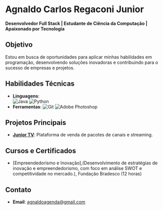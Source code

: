 # Agnaldo Carlos Regaconi Junior
**Desenvolvedor Full Stack | Estudante de Ciência da Computação | Apaixonado por Tecnologia**

## Objetivo
Estou em busca de oportunidades para aplicar minhas habilidades em programação, desenvolvendo soluções inovadoras e contribuindo para o sucesso de empresas e projetos.

## Habilidades Técnicas
- **Linguagens**:  
 ![Java](https://img.shields.io/badge/Java-ED8B00?style=for-the-badge&logo=java&logoColor=white)
 ![Python](https://img.shields.io/badge/Python-3670A0?style=for-the-badge&logo=python&logoColor=ffdd54)
- **Ferramentas**: 
 ![Git](https://img.shields.io/badge/Git-F05032?style=for-the-badge&logo=git&logoColor=white)
 ![Adobe Photoshop](https://img.shields.io/badge/Adobe%20Photoshop-31A8FF?style=for-the-badge&logo=adobe%20photoshop&logoColor=white)



## Projetos Principais
- [**Junior TV**](https://www.juniortv.com.br): Plataforma de venda de pacotes de canais e streaming.

## Cursos e Certificados
- [Empreendedorismo e Inovação],(Desenvolvimento de estratégias de inovação e empreendedorismo, com foco em análise SWOT e competitividade no mercado.), Fundação Bradesco (12 horas)

## Contato
- **Email**: agnaldoagenda@gmail.com


